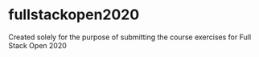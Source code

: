 # fullstackopen2020
Created solely for the purpose of submitting the course exercises for Full Stack Open 2020
